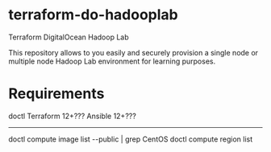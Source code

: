 # terraform-do-hadooplab
Terraform DigitalOcean Hadoop Lab

This repository allows to you easily and securely provision a single node or multiple node Hadoop Lab environment for learning purposes.

# Requirements
doctl 
Terraform 12+???
Ansible 12+???

-----
doctl compute image list --public | grep CentOS
doctl compute region list